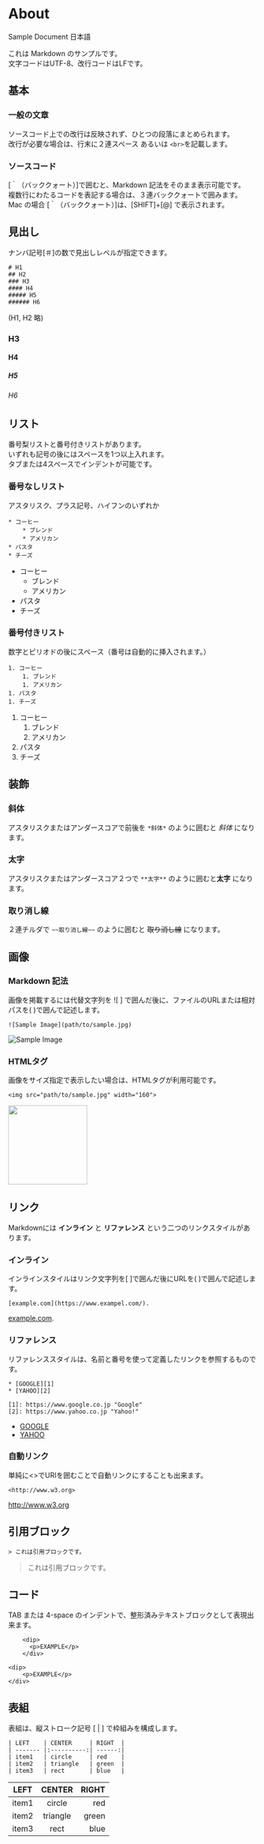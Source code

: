 # About
Sample Document 日本語

これは Markdown のサンプルです。  
文字コードはUTF-8、改行コードはLFです。  


## 基本
### 一般の文章
ソースコード上での改行は反映されず、ひとつの段落にまとめられます。  
改行が必要な場合は、行末に２連スペース あるいは `<br>`を記載します。

### ソースコード
[｀（バッククォート）]で囲むと、Markdown 記法をそのまま表示可能です。  
複数行にわたるコードを表記する場合は、３連バッククォートで囲みます。    
Mac の場合 [｀（バッククォート）]は、[SHIFT]+[@] で表示されます。


## 見出し
ナンバ記号[＃]の数で見出しレベルが指定できます。

```
# H1
## H2
### H3
#### H4
##### H5
###### H6
```
(H1, H2 略)
### H3
#### H4
##### H5
###### H6


## リスト
番号梨リストと番号付きリストがあります。  
いずれも記号の後にはスペースを1つ以上入れます。  
タブまたは4スペースでインデントが可能です。  

### 番号なしリスト
アスタリスク、プラス記号、ハイフンのいずれか

```
* コーヒー
    * ブレンド
    * アメリカン
* パスタ
* チーズ
```

* コーヒー
    * ブレンド
    * アメリカン
* パスタ
* チーズ

### 番号付きリスト
数字とピリオドの後にスペース（番号は自動的に挿入されます。）

```
1. コーヒー
    1. ブレンド
    1. アメリカン
1. パスタ
1. チーズ
```

1. コーヒー
    1. ブレンド
    1. アメリカン
1. パスタ
1. チーズ


## 装飾

### 斜体
アスタリスクまたはアンダースコアで前後を `*斜体*` のように囲むと *斜体* になります。

### 太字
アスタリスクまたはアンダースコア２つで `**太字**` のように囲むと**太字** になります。

### 取り消し線
２連チルダで `~~取り消し線~~` のように囲むと ~~取り消し線~~ になります。


## 画像

### Markdown 記法
画像を掲載するには代替文字列を ![ ] で囲んだ後に、ファイルのURLまたは相対パスを( )で囲んで記述します。

```
![Sample Image](path/to/sample.jpg)
```

![Sample Image](MD/images/sample.jpg)

### HTMLタグ
画像をサイズ指定で表示したい場合は、HTMLタグが利用可能です。

```
<img src="path/to/sample.jpg" width="160">
```

<img src="MD/images/sample.jpg" width="160">  


## リンク

Markdownには **インライン** と **リファレンス**  という二つのリンクスタイルがあります。

### インライン
インラインスタイルはリンク文字列を[ ]で囲んだ後にURLを( )で囲んで記述します。  

```
[example.com](https://www.exampel.com/).
```

[example.com](https://www.exampel.com/).


### リファレンス
リファレンススタイルは、名前と番号を使って定義したリンクを参照するものです。

```
* [GOOGLE][1]
* [YAHOO][2]

[1]: https://www.google.co.jp "Google"
[2]: https://www.yahoo.co.jp "Yahoo!"
```

* [GOOGLE][1]
* [YAHOO][2]

[1]: https://www.google.co.jp "Google"
[2]: https://www.yahoo.co.jp "Yahoo!"


### 自動リンク

単純に&lt;&gt;でURIを囲むことで自動リンクにすることも出来ます。

```
<http://www.w3.org>
```

<http://www.w3.org>


## 引用ブロック

```
> これは引用ブロックです。
```
> これは引用ブロックです。


## コード
TAB または 4-space のインデントで、整形済みテキストブロックとして表現出来ます。

```
    <dip>
      <p>EXAMPLE</p>
    </div>
```

    <dip>
        <p>EXAMPLE</p>
    </div>


## 表組
表組は、縦ストローク記号 [ | ] で枠組みを構成します。

```
| LEFT    | CENTER     | RIGHT  |
| ------- |:----------:| ------:|
| item1   | circle     | red    |
| item2   | triangle   | green  |
| item3   | rect       | blue   |
```

| LEFT    | CENTER     | RIGHT  |
| ------- |:----------:| ------:|
| item1   | circle     | red    |
| item2   | triangle   | green  |
| item3   | rect       | blue   |
